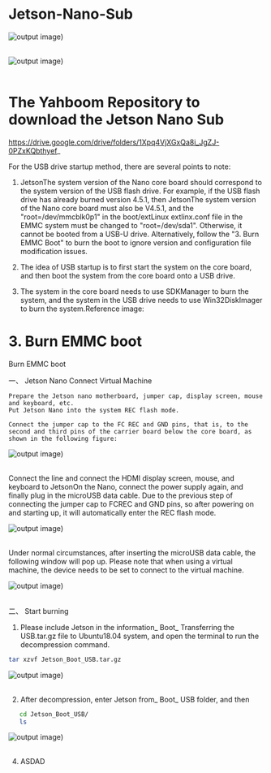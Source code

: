 # Jetson-Nano-Sub
![output image](http://www.yahboom.net/public/upload/upload-html/1683343213/2023041100003.png))<br/><br/>

![output image](http://www.yahboom.net/public/upload/upload-html/1683343213/2023041100004.png))<br/><br/>
# The Yahboom Repository to download the Jetson Nano Sub 
https://drive.google.com/drive/folders/1Xpq4VjXGxQa8i_JgZJ-0PZxKQbthyef_

For the USB drive startup method, there are several points to note:

1. JetsonThe system version of the Nano core board should correspond to the system version of the USB flash drive.
   For example, if the USB flash drive has already burned version 4.5.1, then
   JetsonThe system version of the Nano core board must also be V4.5.1,
   and the "root=/dev/mmcblk0p1" in the boot/extLinux extlinx.conf file in the EMMC system must be changed to "root=/dev/sda1".
   Otherwise, it cannot be booted from a USB-U drive. Alternatively, follow the "3. Burn EMMC Boot" to burn the boot to ignore version and configuration file modification issues.
   

3. The idea of USB startup is to first start the system on the core board, and then boot the system from the core board onto a USB drive.
4. The system in the core board needs to use SDKManager to burn the system, and the system in the USB drive needs to use Win32DiskImager to burn the system.Reference image:

# 3. Burn EMMC boot
Burn EMMC boot

一、 Jetson Nano Connect Virtual Machine

    Prepare the Jetson nano motherboard, jumper cap, display screen, mouse and keyboard, etc.
    Put Jetson Nano into the system REC flash mode.

	Connect the jumper cap to the FC REC and GND pins, that is, to the second and third pins of the carrier board below the core board, as shown in the following figure:

![output image](http://www.yahboom.net/public/upload/upload-html/1683343250/2023041100001.png))<br/><br/>

Connect the line and connect the HDMI display screen, mouse, and keyboard to JetsonOn the Nano, connect the power supply again, and finally plug in the microUSB data cable. Due to the previous step of connecting the jumper cap to FCREC and GND pins, so after powering on and starting up, it will automatically enter the REC flash mode.

![output image](http://www.yahboom.net/public/upload/upload-html/1683343250/2023041100002.png))<br/><br/> 


Under normal circumstances, after inserting the microUSB data cable, the following window will pop up. Please note that when using a virtual machine, the device needs to be set to connect to the virtual machine.


![output image](http://www.yahboom.net/public/upload/upload-html/1683343250/2023041100003.png))<br/><br/> 



二、 Start burning

1. Please include Jetson in the information_ Boot_ Transferring the USB.tar.gz file to Ubuntu18.04 system, and open the terminal to run the decompression     command.

```bash
tar xzvf Jetson_Boot_USB.tar.gz
```


![output image](http://www.yahboom.net/public/upload/upload-html/1683343250/2023041100004.png))<br/><br/> 

2. After decompression, enter Jetson from_ Boot_ USB folder, and then

```bash
   cd Jetson_Boot_USB/
   ls
   ```
	

![output image](http://www.yahboom.net/public/upload/upload-html/1683343250/2023041100005.png))<br/><br/> 
	

   
4. ASDAD





